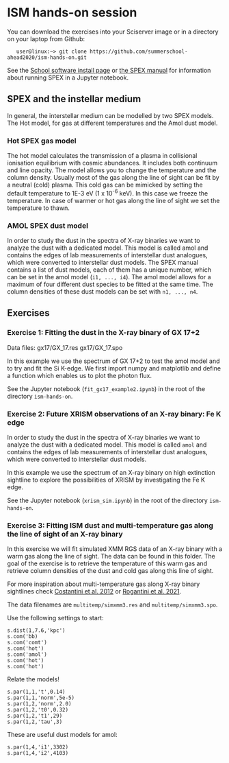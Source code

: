 # ISM hands-on session

You can download the exercises into your Sciserver image or in a
directory on your laptop from Github:
```
   user@linux:~> git clone https://github.com/summerschool-ahead2020/ism-hands-on.git
```

See the [School software install page](https://summerschool-ahead2020.github.io/hands-on-sessions/install/install.html)
or [the SPEX manual](https://spex-xray.github.io/spex-help/getstarted.html)
for information about running SPEX in a Jupyter notebook.

## SPEX and the instellar medium

In general, the interstellar medium can be modelled by two SPEX models.
The Hot model, for gas at different temperatures and the Amol dust
model.

### Hot SPEX gas model

The hot model calculates the transmission of a plasma in collisional
ionisation equilibrium with cosmic abundances. It includes both
continuum and line opacity. The model allows you to change the
temperature and the column density. Usually most of the gas along the
line of sight can be fit by a neutral (cold) plasma. This cold gas can
be mimicked by setting the default temperature to 1E-3 eV (1 x 10<sup>-6</sup>
keV). In this case we freeze the temperature. In case of warmer or hot
gas along the line of sight we set the temperature to thawn.

### AMOL SPEX dust model

In order to study the dust in the spectra of X-ray binaries we want to
analyze the dust with a dedicated model. This model is called amol and
contains the edges of lab measurements of interstellar dust analogues,
which were converted to interstellar dust models. The SPEX manual
contains a list of dust models, each of them has a unique number, which
can be set in the amol model (`i1, ..., i4`). The amol model allows for
a maximum of four different dust species to be fitted at the same time.
The column densities of these dust models can be set with `n1, ..., n4`.

## Exercises


### Exercise 1: Fitting the dust in the X-ray binary of GX 17+2

Data files: gx17/GX\_17.res gx17/GX\_17.spo

In this example we use the spectrum of GX 17+2 to test the amol model
and to try and fit the Si K-edge. We first import numpy and matplotlib
and define a function which enables us to plot the photon flux.

See the Jupyter notebook (`fit_gx17_example2.ipynb`) in the root of the
directory `ism-hands-on`.

### Exercise 2: Future XRISM observations of an X-ray binary: Fe K edge

In order to study the dust in the spectra of X-ray binaries we want to
analyze the dust with a dedicated model. This model is called `amol` and
contains the edges of lab measurements of interstellar dust analogues,
which were converted to interstellar dust models.

In this example we use the spectrum of an X-ray binary on high
extinction sightline to explore the possibilities of XRISM by
investigating the Fe K edge.

See the Jupyter notebook (`xrism_sim.ipynb`) in the root of the
directory `ism-hands-on`.

### Exercise 3: Fitting ISM dust and multi-temperature gas along the line of sight of an X-ray binary

In this exercise we will fit simulated XMM RGS data of an X-ray binary with a warm gas along the line of sight. The data can be found in this folder.
The goal of the exercise is to retrieve the temperature of this warm gas and retrieve column densities of the dust and cold gas along this line of sight.

For more inspiration about multi-temperature gas along X-ray binary sightlines check [Costantini et al.
2012](https://ui.adsabs.harvard.edu/abs/2012A%26A...539A..32C/abstract)
or [Rogantini et al.
2021](https://ui.adsabs.harvard.edu/abs/2021A%26A...645A..98R/abstract).

The data filenames are `multitemp/simxmm3.res` and `multitemp/simxmm3.spo`.

Use the following settings to start:

    s.dist(1,7.6,'kpc')
    s.com('bb)
    s.com('comt')
    s.com('hot') 
    s.com('amol')
    s.com('hot') 
    s.com('hot') 

Relate the models!

    s.par(1,1,'t',0.14)
    s.par(1,1,'norm',5e-5)
    s.par(1,2,'norm',2.0)
    s.par(1,2,'t0',0.32) 
    s.par(1,2,'t1',29)
    s.par(1,2,'tau',3) 

These are useful dust models for amol:

    s.par(1,4,'i1',3302)
    s.par(1,4,'i2',4103)

